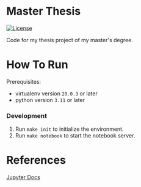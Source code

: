 # Master Thesis
[![License](https://img.shields.io/github/license/tomdewildt/master-thesis)](https://github.com/tomdewildt/master-thesis/blob/master/LICENSE)

Code for my thesis project of my master's degree.

# How To Run

Prerequisites:
* virtualenv version ```20.0.3``` or later
* python version ```3.11``` or later

### Development

1. Run ```make init``` to initialize the environment.
2. Run ```make notebook``` to start the notebook server.

# References

[Jupyter Docs](https://jupyter.org/documentation)
